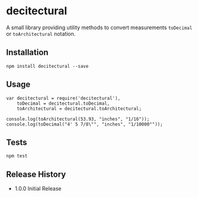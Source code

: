 decitectural
=========

A small library providing utility methods to convert measurements `toDecimal` or `toArchitectural` notation.

## Installation

	npm install decitectural --save

## Usage

	var decitectural = require('decitectural'),
		toDecimal = decitectural.toDecimal,
		toArchitectural = decitectural.toArchitectural;
	
	console.log(toArchitectural(53.93, "inches", "1/16"));
	console.log(toDecimal("4' 5 7/8\"", "inches", "1/10000""));

## Tests

	npm test

## Release History

* 1.0.0 Initial Release